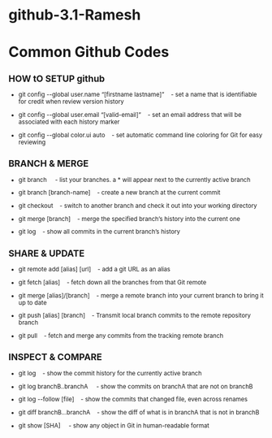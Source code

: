 # github-3.1-Ramesh

# Common Github Codes ##


<sub> 
  
## HOW tO SETUP github ##
  
+ git config --global user.name “[firstname lastname]”  &nbsp; &nbsp;- set a name that is identifiable for credit when review version history

+ git config --global user.email “[valid-email]”  &nbsp; &nbsp;- set an email address that will be associated with each history marker

+ git config --global color.ui auto &nbsp; &nbsp;- set automatic command line coloring for Git for easy reviewing

## BRANCH & MERGE ##

 * git branch  &nbsp; &nbsp; - list your branches. a * will appear next to the currently active branch 

*  git branch [branch-name]     &nbsp; &nbsp;-            create a new branch at the current commit

*  git checkout               &nbsp; &nbsp;-             switch to another branch and check it out into your working directory 

*  git merge [branch]          &nbsp; &nbsp;-             merge the specified branch’s history into the current one

*  git log                     &nbsp; &nbsp;-             show all commits in the current branch’s history

## SHARE & UPDATE ##

* git remote add [alias] [url]   &nbsp; &nbsp;-       add a git URL as an alias

* git fetch [alias]             &nbsp; &nbsp;-       fetch down all the branches from that Git remote

* git merge [alias]/[branch]    &nbsp; &nbsp;-       merge a remote branch into your current branch to bring it up to date

* git push [alias] [branch]     &nbsp; &nbsp;-       Transmit local branch commits to the remote repository branch

* git pull                      &nbsp; &nbsp;-       fetch and merge any commits from the tracking remote branch


## INSPECT & COMPARE ## 

* git log                &nbsp; &nbsp;-        show the commit history for the currently active branch
  
* git log branchB..branchA    &nbsp; &nbsp; -   show the commits on branchA that are not on branchB

* git log --follow [file]     &nbsp; &nbsp;- show the commits that changed file, even across renames
  
* git diff branchB...branchA          &nbsp; &nbsp;- show the diff of what is in branchA that is not in branchB
  
* git show [SHA]             &nbsp; &nbsp; - show any object in Git in human-readable format


</sub>
